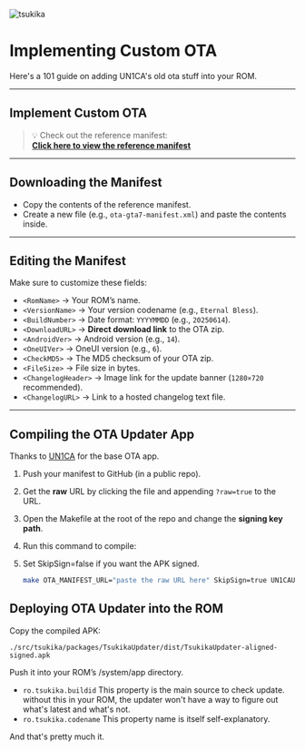 ![tsukika](https://github.com/ayumi-aiko/banners/blob/main/explore01.png?raw=true)

# Implementing Custom OTA

Here's a 101 guide on adding UN1CA's old ota stuff into your ROM.

---

## Implement Custom OTA

> 💡 Check out the reference manifest:  
> [**Click here to view the reference manifest**](https://github.com/ayumi-aiko/Tsukika/blob/main/updaterConfigs/ref/ota-manifest.xml)

---

## Downloading the Manifest

- Copy the contents of the reference manifest.
- Create a new file (e.g., `ota-gta7-manifest.xml`) and paste the contents inside.

---

## Editing the Manifest

Make sure to customize these fields:

- `<RomName>` → Your ROM’s name.
- `<VersionName>` → Your version codename (e.g., `Eternal Bless`).
- `<BuildNumber>` → Date format: `YYYYMMDD` (e.g., `20250614`).
- `<DownloadURL>` → **Direct download link** to the OTA zip.
- `<AndroidVer>` → Android version (e.g., `14`).
- `<OneUIVer>` → OneUI version (e.g., `6`).
- `<CheckMD5>` → The MD5 checksum of your OTA zip.
- `<FileSize>` → File size in bytes.
- `<ChangelogHeader>` → Image link for the update banner (`1280×720` recommended).
- `<ChangelogURL>` → Link to a hosted changelog text file.

---

## Compiling the OTA Updater App

Thanks to [UN1CA](https://github.com/salvogiangri/UN1CA/) for the base OTA app.

1. Push your manifest to GitHub (in a public repo).
2. Get the **raw** URL by clicking the file and appending `?raw=true` to the URL.
3. Open the Makefile at the root of the repo and change the **signing key path**.
4. Run this command to compile:
5. Set SkipSign=false if you want the APK signed.

   ```bash
   make OTA_MANIFEST_URL="paste the raw URL here" SkipSign=true UN1CAUpdater
   ```

## Deploying OTA Updater into the ROM

Copy the compiled APK:
```
./src/tsukika/packages/TsukikaUpdater/dist/TsukikaUpdater-aligned-signed.apk
```
Push it into your ROM’s /system/app directory.

- ```ro.tsukika.buildid``` This property is the main source to check update. without this in your ROM, the updater won't have a way to figure out what's latest and what's not.
- ```ro.tsukika.codename``` This property name is itself self-explanatory.

And that's pretty much it. 